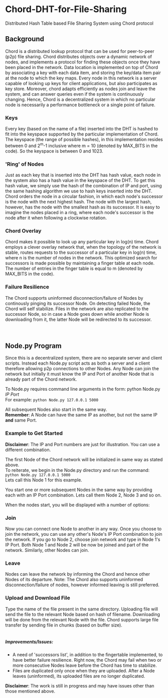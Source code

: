 # Chord-DHT-for-File-Sharing

Distributed Hash Table based File Sharing System using Chord protocol

## Background

Chord is a distributed lookup protocol that can be used for peer-to-peer (p2p) file sharing. Chord distributes objects over a dynamic network of nodes, and implements a protocol for finding these objects once they have been placed in the network. Data location is implemented on top of Chord by associating a key with each data item, and storing the key/data item pair at the node to which the key maps. Every node in this network is a server capable of looking up keys for client applications, but also participates as key store. Moreover, chord adapts efficiently as nodes join and leave the system, and can answer queries even if the system is continuously changing. Hence, Chord is a decentralized system in which no particular node is necessarily a performance bottleneck or a single point of failure.

### Keys

Every key (based on the name of a file) inserted into the DHT is hashed to fit into the keyspace supported by the particular implementation of Chord. The keyspace (the range of possible hashes), in this implementation resides between 0 and 2<sup>m</sup>-1 inclusive where m = 10 (denoted by MAX_BITS in the code). So the keyspace is between 0 and 1023.

### 'Ring' of Nodes

Just as each key that is inserted into the DHT has hash value, each node in the system also has a hash value in the keyspace of the DHT. To get this hash value, we simply use the hash of the combination of IP and port, using the same hashing algorithm we use to hash keys inserted into the DHT. Chord orders the node in a circular fashion, in which each node's successor is the node with the next highest hash. The node with the largest hash, however, has the node with the smallest hash as its successor. It is easy to imagine the nodes placed in a ring, where each node's successor is the node after it when following a clockwise rotation.

### Chord Overlay

Chord makes it possible to look up any particular key in log(n) time. Chord employs a clever overlay network that, when the topology of the network is stable, routes requests to the successor of a particular key in log(n) time, where n is the number of nodes in the network. This optimized search for successors is made possible by maintaining a finger table at each node. The number of entries in the finger table is equal to m (denoted by MAX_BITS in the code).

### Failure Resilience

The Chord supports uninformed disconnection/failure of Nodes by continously pinging its successor Node. On detecting failed Node, the Chord will self stabilize. Files in the network are also replicated to the successor Node, so in case a Node goes down while another Node is downloading from it, the latter Node will be redirected to its successor.
<br/>  
<br/>  
## Node.py Program

Since this is a decentralized system, there are no separate server and client scripts. Instead each Node.py script acts as both a server and a client therefore allowing p2p connections to other Nodes.
Any Node can join the network but initially it must know the IP and Port of another Node that is already part of the Chord network.

To Node.py requires command line arguments in the form:  python Node.py *IP* *Port*  
For example:
```python Node.py 127.0.0.1 5000```

All subsequent Nodes also start in the same way.  
**Remember**: A Node can have the same IP as another, but not the same IP **and** same Port.

### Example to Get Started

**Disclaimer**: The IP and Port numbers are just for illustration. You can use a different combination.

The first Node of the Chord network will be initialized in same way as stated above.  
To reiterate, we begin in the Node.py directory and run the command:  
```python Node.py 127.0.0.1 5000```  
Lets call this Node 1 for this example.

You start one or more subsequent Nodes in the same way by providing each with an IP Port combination. Lets call them Node 2, Node 3 and so on.

When the nodes start, you will be displayed with a number of options:

### Join

Now you can connect one Node to another in any way. Once you choose to join the network, you can use any other's Node's IP Port combination to join the network. If you go to Node 2, choose join network and type in Node 1's IP Port. Both Node 1 and Node 2 will be now be joined and part of the network. Similarly, other Nodes can join.

### Leave

Nodes can leave the network by informing the Chord and hence other Nodes of its departure.
Note: The Chord also supports uninformed disconnection/failure of nodes, however informed leaving is still preferred.

### Upload and Download File

Type the name of the file present in the same directory. Uploading file will send the file to the relevant Node based on hash of filename. Downloading will be done from the relevant Node with the file.
Chord supports large file transfer by sending file in chunks (based on buffer size).  
<br/>  

##### Improvements/Issues:

* A need of 'successors list', in addition to the fingertable implemented, to have better failure resilience. Right now, the Chord may fail when two or more consecutive Nodes leave before the Chord has time to stabilize.
* Files are duplicated only once when they are uploaded. After a Node leaves (uninformed), its uploaded files are no longer duplicated.

**Disclaimer**: The work is still in progress and may have issues other than those mentioned above.
